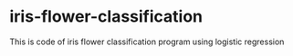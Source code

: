# iris-flower-classification

This is code of iris flower classification program using logistic regression
